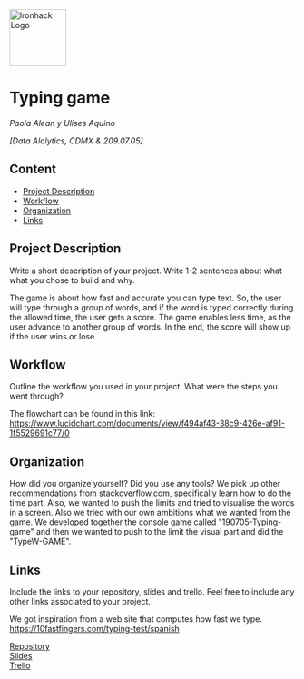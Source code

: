 <img src="https://bit.ly/2VnXWr2" alt="Ironhack Logo" width="100"/>

# Typing game
*Paola Alean y Ulises Aquino*

*[Data Alalytics, CDMX & 209.07.05]*

## Content
- [Project Description](#project-description)
- [Workflow](#workflow)
- [Organization](#organization)
- [Links](#links)

<a name="project-description"></a>

## Project Description
Write a short description of your project. Write 1-2 sentences about what what you chose to build and why. 

The game is about how fast and accurate you can type text. So, the user will type through a group of words, and if the word is typed correctly during the allowed time, the user gets a score. The game enables less time, as the user advance to another group of words. In the end, the score will show up if the user wins or lose.

<a name="workflow"></a>

## Workflow
Outline the workflow you used in your project. What were the steps you went through?

The flowchart can be found in this link:
https://www.lucidchart.com/documents/view/f494af43-38c9-426e-af91-1f5529691c77/0

<a name="organization"></a>

## Organization
How did you organize yourself? Did you use any tools?
We pick up other recommendations from stackoverflow.com, specifically learn how to do the time part. Also, we wanted to push the limits and tried to visualise the words in a screen.
Also we tried with our own ambitions what we wanted from the game. We developed together the console game called "190705-Typing-game" and then we wanted to push to the limit the visual part and did the "TypeW-GAME".
<a name="links"></a>

## Links
Include the links to your repository, slides and trello. Feel free to include any other links associated to your project. 

We got inspiration from a web site that computes how fast we type. https://10fastfingers.com/typing-test/spanish

[Repository](https://github.com/)  
[Slides](https://slides.com/)  
[Trello](https://trello.com/en)  

